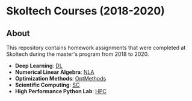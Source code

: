 # Skoltech Courses (2018-2020)

## About

This repository contains homework assignments that were completed at Skoltech during the master's program from 2018 to 2020.

- **Deep Learning**: [DL](https://github.com/annshorn/Skoltech/tree/master/DL)
- **Numerical Linear Algebra**: [NLA](https://github.com/annshorn/Skoltech/tree/master/NLA)
- **Optimization Methods**: [OptMethods](https://github.com/annshorn/Skoltech/tree/master/OptMethods)
- **Scientific Computing**: [SC](https://github.com/annshorn/Skoltech/tree/master/SC)
- **High Performance Python Lab**: [HPC](https://github.com/annshorn/Skoltech/tree/master/HPC)
